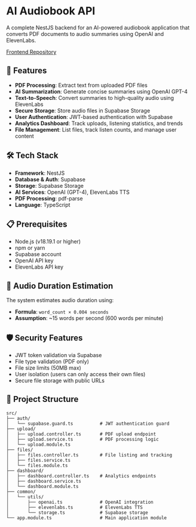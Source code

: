 # AI Audiobook API

A complete NestJS backend for an AI-powered audiobook application that converts PDF documents to audio summaries using OpenAI and ElevenLabs.

[Frontend Repository](https://github.com/elkhayate/audiobook-client)

## 🚀 Features

- **PDF Processing**: Extract text from uploaded PDF files
- **AI Summarization**: Generate concise summaries using OpenAI GPT-4
- **Text-to-Speech**: Convert summaries to high-quality audio using ElevenLabs
- **Secure Storage**: Store audio files in Supabase Storage
- **User Authentication**: JWT-based authentication with Supabase
- **Analytics Dashboard**: Track uploads, listening statistics, and trends
- **File Management**: List files, track listen counts, and manage user content

## 🛠️ Tech Stack

- **Framework**: NestJS
- **Database & Auth**: Supabase
- **Storage**: Supabase Storage
- **AI Services**: OpenAI (GPT-4), ElevenLabs TTS
- **PDF Processing**: pdf-parse
- **Language**: TypeScript

## 📋 Prerequisites

- Node.js (v18.19.1 or higher)
- npm or yarn
- Supabase account
- OpenAI API key
- ElevenLabs API key

## 🔄 Audio Duration Estimation

The system estimates audio duration using:
- **Formula**: `word_count × 0.004 seconds`
- **Assumption**: ~15 words per second (600 words per minute)

## 🛡️ Security Features

- JWT token validation via Supabase
- File type validation (PDF only)
- File size limits (50MB max)
- User isolation (users can only access their own files)
- Secure file storage with public URLs


## 📁 Project Structure

```
src/
├── auth/
│   └── supabase.guard.ts          # JWT authentication guard
├── upload/
│   ├── upload.controller.ts       # PDF upload endpoint
│   ├── upload.service.ts          # PDF processing logic
│   └── upload.module.ts
├── files/
│   ├── files.controller.ts        # File listing and tracking
│   ├── files.service.ts
│   └── files.module.ts
├── dashboard/
│   ├── dashboard.controller.ts    # Analytics endpoints
│   ├── dashboard.service.ts
│   └── dashboard.module.ts
├── common/
│   └── utils/
│       ├── openai.ts              # OpenAI integration
│       ├── elevenlabs.ts          # ElevenLabs TTS
│       └── storage.ts             # Supabase storage
└── app.module.ts                  # Main application module
```

